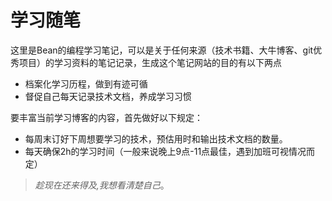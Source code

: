 # 学习随笔

这里是Bean的编程学习笔记，可以是关于任何来源（技术书籍、大牛博客、git优秀项目）的学习资料的笔记记录，生成这个笔记网站的目的有以下两点

- 档案化学习历程，做到有迹可循
- 督促自己每天记录技术文档，养成学习习惯

要丰富当前学习博客的内容，首先做好以下规定：

- 每周末订好下周想要学习的技术，预估用时和输出技术文档的数量。
- 每天确保2h的学习时间（一般来说晚上9点-11点最佳，遇到加班可视情况而定）

> *趁现在还来得及,我想看清楚自己*。